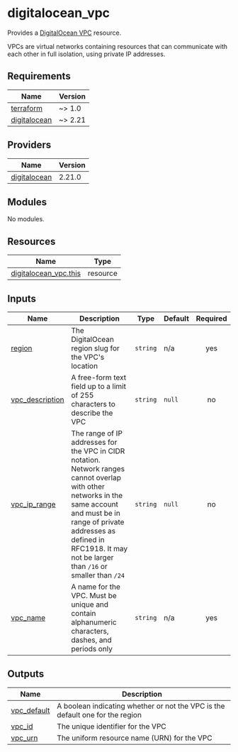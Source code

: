 # digitalocean_vpc

Provides a [DigitalOcean VPC](https://docs.digitalocean.com/reference/api/api-reference/#tag/VPCs) resource.

VPCs are virtual networks containing resources that can communicate with each other in full isolation, using private IP addresses.

<!-- BEGINNING OF PRE-COMMIT-TERRAFORM DOCS HOOK -->
## Requirements

| Name | Version |
|------|---------|
| <a name="requirement_terraform"></a> [terraform](#requirement\_terraform) | ~> 1.0 |
| <a name="requirement_digitalocean"></a> [digitalocean](#requirement\_digitalocean) | ~> 2.21 |

## Providers

| Name | Version |
|------|---------|
| <a name="provider_digitalocean"></a> [digitalocean](#provider\_digitalocean) | 2.21.0 |

## Modules

No modules.

## Resources

| Name | Type |
|------|------|
| [digitalocean_vpc.this](https://registry.terraform.io/providers/digitalocean/digitalocean/latest/docs/resources/vpc) | resource |

## Inputs

| Name | Description | Type | Default | Required |
|------|-------------|------|---------|:--------:|
| <a name="input_region"></a> [region](#input\_region) | The DigitalOcean region slug for the VPC's location | `string` | n/a | yes |
| <a name="input_vpc_description"></a> [vpc\_description](#input\_vpc\_description) | A free-form text field up to a limit of 255 characters to describe the VPC | `string` | `null` | no |
| <a name="input_vpc_ip_range"></a> [vpc\_ip\_range](#input\_vpc\_ip\_range) | The range of IP addresses for the VPC in CIDR notation. Network ranges cannot overlap with other networks in the same account and must be in range of private addresses as defined in RFC1918. It may not be larger than `/16` or smaller than `/24` | `string` | `null` | no |
| <a name="input_vpc_name"></a> [vpc\_name](#input\_vpc\_name) | A name for the VPC. Must be unique and contain alphanumeric characters, dashes, and periods only | `string` | n/a | yes |

## Outputs

| Name | Description |
|------|-------------|
| <a name="output_vpc_default"></a> [vpc\_default](#output\_vpc\_default) | A boolean indicating whether or not the VPC is the default one for the region |
| <a name="output_vpc_id"></a> [vpc\_id](#output\_vpc\_id) | The unique identifier for the VPC |
| <a name="output_vpc_urn"></a> [vpc\_urn](#output\_vpc\_urn) | The uniform resource name (URN) for the VPC |
<!-- END OF PRE-COMMIT-TERRAFORM DOCS HOOK -->